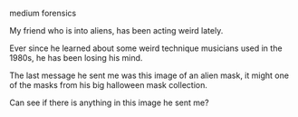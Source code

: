 medium forensics

My friend who is into aliens, has been acting weird lately.

Ever since he learned about some weird technique musicians used in the 1980s, he has been losing his mind.

The last message he sent me was this image of an alien mask, it might one of the masks from his big halloween mask collection.

Can see if there is anything in this image he sent me?
